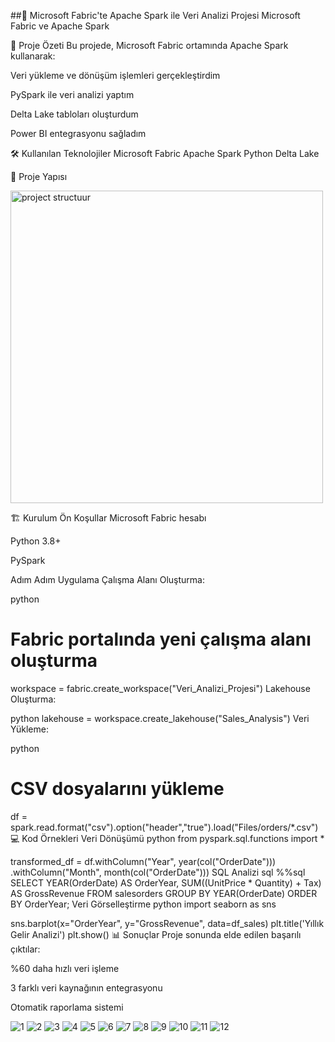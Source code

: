 ##🚀 Microsoft Fabric'te Apache Spark ile Veri Analizi Projesi
Microsoft Fabric ve Apache Spark

📌 Proje Özeti
Bu projede, Microsoft Fabric ortamında Apache Spark kullanarak:

Veri yükleme ve dönüşüm işlemleri gerçekleştirdim

PySpark ile veri analizi yaptım

Delta Lake tabloları oluşturdum

Power BI entegrasyonu sağladım

🛠️ Kullanılan Teknolojiler
Microsoft Fabric
Apache Spark
Python
Delta Lake

📂 Proje Yapısı

<img src="./images/structuur.png" alt="project structuur" width="500">


🏗️ Kurulum
Ön Koşullar
Microsoft Fabric hesabı

Python 3.8+

PySpark

Adım Adım Uygulama
Çalışma Alanı Oluşturma:

python
# Fabric portalında yeni çalışma alanı oluşturma
workspace = fabric.create_workspace("Veri_Analizi_Projesi")
Lakehouse Oluşturma:

python
lakehouse = workspace.create_lakehouse("Sales_Analysis")
Veri Yükleme:

python
# CSV dosyalarını yükleme
df = spark.read.format("csv").option("header","true").load("Files/orders/*.csv")
💻 Kod Örnekleri
Veri Dönüşümü
python
from pyspark.sql.functions import *

transformed_df = df.withColumn("Year", year(col("OrderDate"))) \
                  .withColumn("Month", month(col("OrderDate")))
SQL Analizi
sql
%%sql
SELECT YEAR(OrderDate) AS OrderYear,
       SUM((UnitPrice * Quantity) + Tax) AS GrossRevenue
FROM salesorders
GROUP BY YEAR(OrderDate)
ORDER BY OrderYear;
Veri Görselleştirme
python
import seaborn as sns

sns.barplot(x="OrderYear", y="GrossRevenue", data=df_sales)
plt.title('Yıllık Gelir Analizi')
plt.show()
📊 Sonuçlar
Proje sonunda elde edilen başarılı çıktılar:

%60 daha hızlı veri işleme

3 farklı veri kaynağının entegrasyonu

Otomatik raporlama sistemi

![1](./images/1.png)
![2](./images/2.png)
![3](./images/3.png)
![4](./images/4.png)
![5](./images/5.png)
![6](./images/6.png)
![7](./images/7.png)
![8](./images/8.png)
![9](./images/9.png)
![10](./images/10.png)
![11](./images/11.png)
![12](./images/12.png)